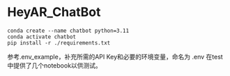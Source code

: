 # HeyAR_ChatBot

```shell
conda create --name chatbot python=3.11
conda activate chatbot
pip install -r ./requirements.txt
```

参考.env_example，补充所需的API Key和必要的环境变量，命名为 .env
在test中提供了几个notebook以供测试。